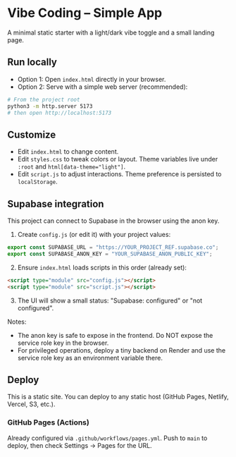 # Vibe Coding – Simple App

A minimal static starter with a light/dark vibe toggle and a small landing page.

## Run locally

- Option 1: Open `index.html` directly in your browser.
- Option 2: Serve with a simple web server (recommended):

```bash
# From the project root
python3 -m http.server 5173
# then open http://localhost:5173
```

## Customize

- Edit `index.html` to change content.
- Edit `styles.css` to tweak colors or layout. Theme variables live under `:root` and `html[data-theme="light"]`.
- Edit `script.js` to adjust interactions. Theme preference is persisted to `localStorage`.

## Supabase integration

This project can connect to Supabase in the browser using the anon key.

1) Create `config.js` (or edit it) with your project values:

```js
export const SUPABASE_URL = "https://YOUR_PROJECT_REF.supabase.co";
export const SUPABASE_ANON_KEY = "YOUR_SUPABASE_ANON_PUBLIC_KEY";
```

2) Ensure `index.html` loads scripts in this order (already set):

```html
<script type="module" src="config.js"></script>
<script type="module" src="script.js"></script>
```

3) The UI will show a small status: "Supabase: configured" or "not configured".

Notes:
- The anon key is safe to expose in the frontend. Do NOT expose the service role key in the browser.
- For privileged operations, deploy a tiny backend on Render and use the service role key as an environment variable there.

## Deploy

This is a static site. You can deploy to any static host (GitHub Pages, Netlify, Vercel, S3, etc.).

### GitHub Pages (Actions)
Already configured via `.github/workflows/pages.yml`. Push to `main` to deploy, then check Settings → Pages for the URL.

